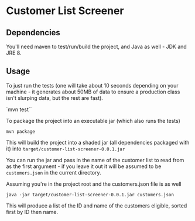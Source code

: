 # Customer List Screener

## Dependencies

You'll need maven to test/run/build the project, and Java as well - JDK and JRE 8.

## Usage

To just run the tests (one will take about 10 seconds depending on your machine - it generates about 50MB of data to ensure a production class isn't slurping data, but the rest are fast).

`mvn test``

To package the project into an executable jar (which also runs the tests)

`mvn package`

This will build the project into a shaded jar (all dependencies packaged with it) into `target/customer-list-screener-0.0.1.jar`

You can run the jar and pass in the name of the customer list to read from as the first argument - if you leave it out it will be assumed to be `customers.json` in the current directory.

Assuming you're in the project root and the customers.json file is as well

`java -jar target/customer-list-screener-0.0.1.jar customers.json`

This will produce a list of the ID and name of the customers eligible, sorted first by ID then name.
